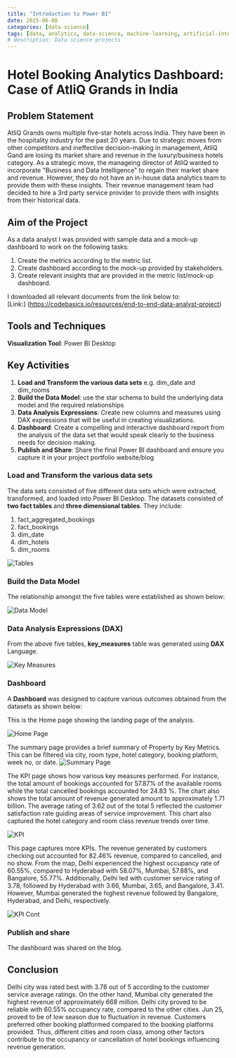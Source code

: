 ```yaml
---
title: "Introduction to Power BI"
date: 2025-06-08
categories: [data-science]
tags: [data, analytics, data-science, machine-learning, artificial-intelligence]
# description: Data science projects
---
```


# Hotel Booking Analytics Dashboard: Case of AtliQ Grands in India

## Problem Statement
AtliQ Grands owns multiple five-star hotels across India. They have been in the hospitality industry for the past 20 years. Due to strategic moves from other competitors and ineffective decision-making in management, AtliQ Gand are losing its market share and revenue in the luxury/business hotels category. As a strategic move, the manageing director of AtliQ wanted to incorporate "Business and Data Intelligence" to regain their market share and revenue.  However, they do not have an in-house data analytics team to provide them with these insights.
Their revenue management team had decided to hire a 3rd party service provider to provide them with insights from their historical data.

## Aim of the Project
As a data analyst I was provided with sample data and a mock-up dashboard to work on the following tasks: 
1. Create the metrics according to the metric list.
2. Create dashboard according to the mock-up provided by stakeholders.
3. Create relevant insights that are provided in the metric list/mock-up dashboard.

I downloaded all relevant documents from the link below to: \
[Link:] (https://codebasics.io/resources/end-to-end-data-analyst-project) 

## Tools and Techniques
**Visualization Tool**: Power BI Desktop

## Key Activities
1. **Load and Transform the various data sets** e.g. dim_date and dim_rooms  
2. **Build the Data Model**: use the star schema to build the underlying data model and the required relationships 
3. **Data Analysis Expressions**: Create new columns and measures using DAX expressions that will be useful in creating visualizations.
4. **Dashboard**: Create a compelling and interactive dashboard report from the analysis of the data set that would speak clearly to the business needs for decision making. 
5. **Publish and Share**: Share the final Power BI dashboard and ensure you capture it in your project portfolio website/blog

### Load and Transform the various data sets
The data sets consisted of five different data sets which were extracted, transformed, and loaded into Power BI Desktop. The datasets consisted of **two fact tables** and **three dimensional tables**. They include:
1. fact_aggregated_bookings
2. fact_bookings
3. dim_date
4. dim_hotels
5. dim_rooms

![Tables](../assets/images/Data.png)

### Build the Data Model
The relationship amongst the five tables were established as shown below:

![Data Model](../assets/images/Model.png)

### Data Analysis Expressions (DAX)
From the above five tables, **key_measures** table was generated using **DAX** Language. 

![Key Measures](../assets/images/Key_Measures.png)

### Dashboard
A **Dashboard** was designed to capture various outcomes obtained from the datasets as shown below:

This is the Home page showing the landing page of the analysis. 

![Home Page](../assets/images/Home.png)

The summary page provides a brief summary of Property by Key Metrics. This can be filtered via city, room type, hotel category, booking platform, week no, or date.
![Summary Page](../assets/images/Summary.png)

The KPI page shows how various key measures performed. For instance, the total amount of bookings accounted for 57.87% of the available rooms while the total cancelled bookings accounted for 24.83 %. 
The chart also shows the total amount of revenue generated amount to approximately 1.71 billion. The average rating of 3.62 out of the total 5 reflected the customer satisfaction rate guiding areas of service improvement.
This chart also captured the hotel category and room class revenue trends over time.

![KPI](../assets/images/KPI.png)


This page captures more KPIs. The revenue generated by customers checking out accounted for 82.46% revenue, compared to cancelled, and no show. 
From the map, Delhi experienced the highest occupancy rate of 60.55%, compared to Hyderabad with 58.07%, Mumbai, 57.88%, and Bangalore, 55.77%. Additionally, Delhi led with customer service rating of 3.78, followed by Hyderabad with 3.66, Mumbai, 3.65, and Bangalore, 3.41. However, Mumbai generated the highest revenue followed by Bangalore, Hyderabad, and Delhi, respectively.

![KPI Cont](../assets/images/KPI_Cont.png)

### Publish and share
The dashboard was shared on the blog.

## Conclusion
Delhi city was rated best with 3.78 out of 5 according to the customer service average ratings.  On the other hand, Mumbai city generated the highest revenue of approximately 668 million. Delhi city proved to be reliable with 60.55% occupancy rate, compared to the other cities. Jun 25, proved to be of low season due to fluctuation in revenue. Customers preferred other booking platformed compared to the booking platforms provided. Thus, different cities and room class, among other factors contribute to the occupancy or cancellation of hotel bookings influencing revenue generation.
